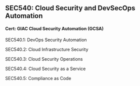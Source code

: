 ## SEC540: Cloud Security and DevSecOps Automation

#### Cert: GIAC Cloud Security Automation (GCSA)

SEC540.1: DevOps Security Automation

SEC540.2: Cloud Infrastructure Security

SEC540.3: Cloud Security Operations

SEC540.4: Cloud Security as a Service

SEC540.5: Compliance as Code

